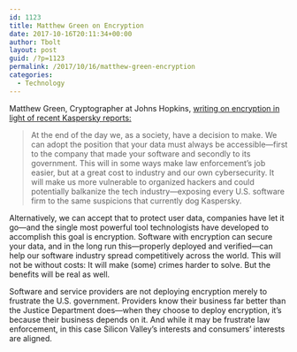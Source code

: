 ```yaml
---
id: 1123
title: Matthew Green on Encryption
date: 2017-10-16T20:11:34+00:00
author: Tbolt
layout: post
guid: /?p=1123
permalink: /2017/10/16/matthew-green-encryption
categories:
  - Technology
---
```

Matthew Green, Cryptographer at Johns Hopkins, [writing on encryption in light of recent Kaspersky reports:](http://www.slate.com/blogs/future_tense/2017/10/12/russia_used_kaspersky_software_to_spy_on_the_u_s_that_s_why_we_need_encryption.html)
>At the end of the day we, as a society, have a decision to make. We can adopt the position that your data must always be accessible—first to the company that made your software and secondly to its government. This will in some ways make law enforcement’s job easier, but at a great cost to industry and our own cybersecurity. It will make us more vulnerable to organized hackers and could potentially balkanize the tech industry—exposing every U.S. software firm to the same suspicions that currently dog Kaspersky.
>
Alternatively, we can accept that to protect user data, companies have let it go—and the single most powerful tool technologists have developed to accomplish this goal is encryption. Software with encryption can secure your data, and in the long run this—properly deployed and verified—can help our software industry spread competitively across the world. This will not be without costs: It will make (some) crimes harder to solve. But the benefits will be real as well.
>
Software and service providers are not deploying encryption merely to frustrate the U.S. government. Providers know their business far better than the Justice Department does—when they choose to deploy encryption, it’s because their business depends on it. And while it may be frustrate law enforcement, in this case Silicon Valley’s interests and consumers’ interests are aligned.
